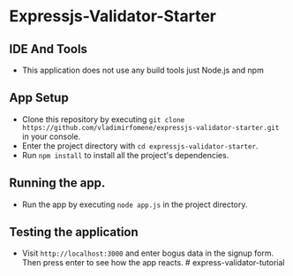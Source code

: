 # Expressjs-Validator-Starter

## IDE And Tools

* This application does not use any build tools just Node.js and npm

## App Setup

* Clone this repository by executing `git clone https://github.com/vladimirfomene/expressjs-validator-starter.git` in your console.
* Enter the project directory with `cd expressjs-validator-starter`.
* Run `npm install` to install all the project's dependencies.

## Running the app.

* Run the app by executing `node app.js` in the project directory.


## Testing the application

* Visit `http://localhost:3000` and enter bogus data in the signup form. Then press enter to see how the app reacts.
#   e x p r e s s - v a l i d a t o r - t u t o r i a l  
 